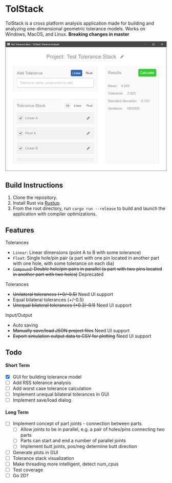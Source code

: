 # TolStack

TolStack is a cross platform analysis application made for building and analyzing one-dimensional geometric tolerance models. Works on Windows, MacOS, and Linux. **Breaking changes in master**

![Screenshot](docs/screenshot.png)

## Build Instructions

1. Clone the repository.
2. Install Rust via [Rustup](https://www.rust-lang.org/tools/install).
3. From the root directory, run `cargo run --release` to build and launch the application with compiler optimizations.

## Features

Tolerances

* `Linear`: Linear dimensions (point A to B with some tolerance)
* `Float`: Single hole/pin pair (a part with one pin located in another part with one hole, with some tolerance on each dia)
* ~~`Compound`: Double hole/pin pairs in parallel (a part with two pins located in another part with two holes)~~ Deprecated

Tolerances

* ~~Unilateral tolerances (+0/-0.5)~~ Need UI support
* Equal bilateral tolerances (+/-0.5)
* ~~Unequal bilateral tolerances (+0.2/-0.1)~~ Need UI support

Input/Output

* Auto saving
* ~~Manually save/load JSON project files~~ Need UI support
* ~~Export simulation output data to CSV for plotting~~ Need UI support

## Todo

#### Short Term

- [x] GUI for building tolerance model
- [ ] Add RSS tolerance analysis
- [ ] Add worst case tolerance calculation
- [ ] Implement unequal bilateral tolerances in GUI
- [ ] Implement save/load dialog

#### Long Term

- [ ] Implement concept of part joints - connection between parts
  - [ ] Allow joints to be in parallel, e.g. a pair of holes/pins connecting two parts
  - [ ] Parts can start and end a number of parallel joints
  - [ ] Implement butt joints, pos/neg determine butt direction
- [ ] Generate plots in GUI
- [ ] Tolerance stack visualization
- [ ] Make threading more intelligent, detect num_cpus
- [ ] Test coverage
- [ ] Go 2D?

